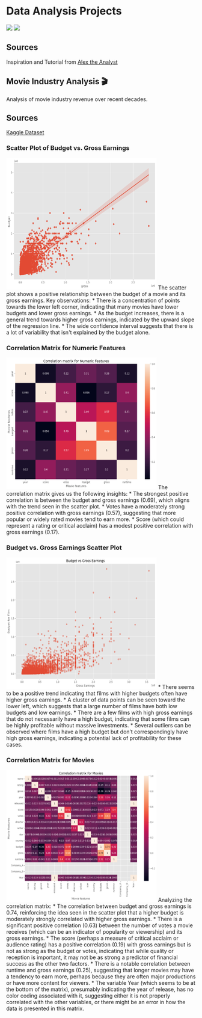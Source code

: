# Data Analysis Projects

<img src="https://img.shields.io/badge/-Python-blue" /> <img src="https://img.shields.io/badge/-Jupyter-orange" />

## Sources
Inspiration and Tutorial from [Alex the Analyst](https://github.com/AlexTheAnalyst/PortfolioProjects)

## Movie Industry Analysis 🎬
Analysis of movie industry revenue over recent decades.

## Sources
[Kaggle Dataset](https://www.kaggle.com/datasets/danielgrijalvas/movies)

### Scatter Plot of Budget vs. Gross Earnings
<img src="demo/m1.PNG" width="400" height="350" /> 
The scatter plot shows a positive relationship between the budget of a movie and its gross earnings. Key observations:
* There is a concentration of points towards the lower left corner, indicating that many movies have lower budgets and lower gross earnings.
* As the budget increases, there is a general trend towards higher gross earnings, indicated by the upward slope of the regression line.
* The wide confidence interval suggests that there is a lot of variability that isn't explained by the budget alone.

### Correlation Matrix for Numeric Features
<img src="demo/m2.PNG" width="400" height="350" />
The correlation matrix gives us the following insights:
* The strongest positive correlation is between the budget and gross earnings (0.69), which aligns with the trend seen in the scatter plot.
* Votes have a moderately strong positive correlation with gross earnings (0.57), suggesting that more popular or widely rated movies tend to earn more.
* Score (which could represent a rating or critical acclaim) has a modest positive correlation with gross earnings (0.17).

### Budget vs. Gross Earnings Scatter Plot
<img src="demo/m3.PNG" width="400" height="350" />
* There seems to be a positive trend indicating that films with higher budgets often have higher gross earnings.
* A cluster of data points can be seen toward the lower left, which suggests that a large number of films have both low budgets and low earnings.
* There are a few films with high gross earnings that do not necessarily have a high budget, indicating that some films can be highly profitable without massive investments.
* Several outliers can be observed where films have a high budget but don’t correspondingly have high gross earnings, indicating a potential lack of profitability for these cases.

### Correlation Matrix for Movies
<img src="demo/m4.PNG" width="400" height="350" />
Analyzing the correlation matrix:
* The correlation between budget and gross earnings is 0.74, reinforcing the idea seen in the scatter plot that a higher budget is moderately strongly correlated with higher gross earnings.
* There is a significant positive correlation (0.63) between the number of votes a movie receives (which can be an indicator of popularity or viewership) and its gross earnings.
* The score (perhaps a measure of critical acclaim or audience rating) has a positive correlation (0.19) with gross earnings but is not as strong as the budget or votes, indicating that while quality or reception is important, it may not be as strong a predictor of financial success as the other two factors.
* There is a notable correlation between runtime and gross earnings (0.25), suggesting that longer movies may have a tendency to earn more, perhaps because they are often major productions or have more content for viewers.
* The variable Year (which seems to be at the bottom of the matrix), presumably indicating the year of release, has no color coding associated with it, suggesting either it is not properly correlated with the other variables, or there might be an error in how the data is presented in this matrix.

